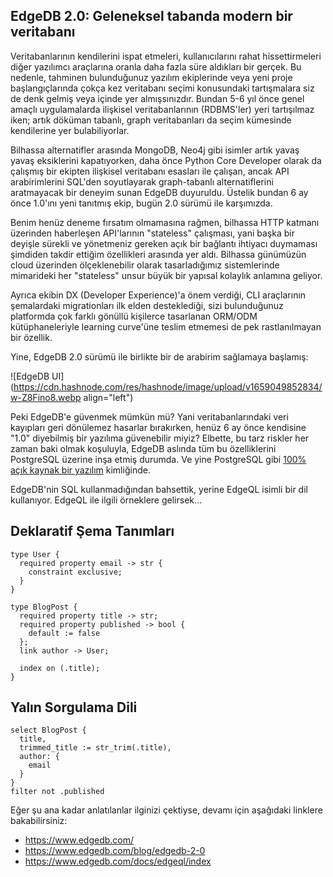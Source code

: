 ## EdgeDB 2.0: Geleneksel tabanda modern bir veritabanı

Veritabanlarının kendilerini ispat etmeleri, kullanıcılarını rahat hissettirmeleri diğer yazılımcı araçlarına oranla daha fazla süre aldıkları bir gerçek. Bu nedenle, tahminen bulunduğunuz yazılım ekiplerinde veya yeni proje başlangıçlarında çokça kez veritabanı seçimi konusundaki tartışmalara siz de denk gelmiş veya içinde yer almışsınızdır. Bundan 5-6 yıl önce genel amaçlı uygulamalarda ilişkisel veritabanlarının (RDBMS'ler) yeri tartışılmaz iken; artık döküman tabanlı, graph veritabanları da seçim kümesinde kendilerine yer bulabiliyorlar.

Bilhassa alternatifler arasında MongoDB, Neo4j gibi isimler artık yavaş yavaş eksiklerini kapatıyorken, daha önce Python Core Developer olarak da çalışmış bir ekipten ilişkisel veritabanı esasları ile çalışan, ancak API arabirimlerini SQL'den soyutlayarak graph-tabanlı alternatiflerini aratmayacak bir deneyim sunan EdgeDB duyuruldu. Üstelik bundan 6 ay önce 1.0'ını yeni tanıtmış ekip, bugün 2.0 sürümü ile karşımızda.

Benim henüz deneme fırsatım olmamasına rağmen, bilhassa HTTP katmanı üzerinden haberleşen API'larının "stateless" çalışması, yani başka bir deyişle sürekli ve yönetmeniz gereken açık bir bağlantı ihtiyacı duymaması şimdiden takdir ettiğim özellikleri arasında yer aldı. Bilhassa günümüzün cloud üzerinden ölçeklenebilir olarak tasarladığımız sistemlerinde mimarideki her "stateless" unsur büyük bir yapısal kolaylık anlamına geliyor.

Ayrıca ekibin DX (Developer Experience)'a önem verdiği, CLI araçlarının şemalardaki migrationları ilk elden desteklediği, sizi bulunduğunuz platformda çok farklı gönüllü kişilerce tasarlanan ORM/ODM kütüphaneleriyle learning curve'üne teslim etmemesi de pek rastlanılmayan bir özellik.

Yine, EdgeDB 2.0 sürümü ile birlikte bir de arabirim sağlamaya başlamış:

![EdgeDB UI](https://cdn.hashnode.com/res/hashnode/image/upload/v1659049852834/w-Z8Fino8.webp align="left")

Peki EdgeDB'e güvenmek mümkün mü? Yani veritabanlarındaki veri kayıpları geri dönülemez hasarlar bırakırken, henüz 6 ay önce kendisine "1.0" diyebilmiş bir yazılıma güvenebilir miyiz? Elbette, bu tarz riskler her zaman baki olmak koşuluyla, EdgeDB aslında tüm bu özelliklerini PostgreSQL üzerine inşa etmiş durumda. Ve yine PostgreSQL gibi [100% açık kaynak bir yazılım](https://github.com/edgedb) kimliğinde.

EdgeDB'nin SQL kullanmadığından bahsettik, yerine EdgeQL isimli bir dil kullanıyor. EdgeQL ile ilgili örneklere gelirsek...

## Deklaratif Şema Tanımları

```
type User {
  required property email -> str {
    constraint exclusive;
  }
}

type BlogPost {
  required property title -> str;
  required property published -> bool {
    default := false
  };
  link author -> User;

  index on (.title);
}
```

## Yalın Sorgulama Dili

```
select BlogPost {
  title,
  trimmed_title := str_trim(.title),
  author: {
    email
  }
}
filter not .published
```




Eğer şu ana kadar anlatılanlar ilginizi çektiyse, devamı için aşağıdaki linklere bakabilirsiniz:

- https://www.edgedb.com/
- https://www.edgedb.com/blog/edgedb-2-0
- https://www.edgedb.com/docs/edgeql/index